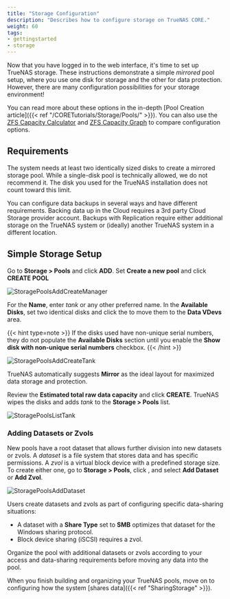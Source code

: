 ```yaml
---
title: "Storage Configuration"
description: "Describes how to configure storage on TrueNAS CORE."
weight: 60
tags:
- gettingstarted
- storage
---
```


Now that you have logged in to the web interface, it's time to set up TrueNAS storage.
These instructions demonstrate a simple *mirrored* pool setup, where you use one disk for storage and the other for data protection.
However, there are many configuration possibilities for your storage environment!

You can read more about these options in the in-depth [Pool Creation article]({{< ref "/CORETutorials/Storage/Pools/" >}}).
You can also use the [ZFS Capacity Calculator](https://www.truenas.com/docs/references/zfscapacitycalculator/) and [ZFS Capacity Graph](https://www.truenas.com/docs/references/zfscapacitygraph/) to compare configuration options.

## Requirements

The system needs at least two identically sized disks to create a mirrored storage pool.
While a single-disk pool is technically allowed, we do not recommend it.
The disk you used for the TrueNAS installation does not count toward this limit.

You can configure data backups in several ways and have different requirements.
Backing data up in the Cloud requires a 3rd party Cloud Storage provider account.
Backups with Replication require either additional storage on the TrueNAS system or (ideally) another TrueNAS system in a different location.

## Simple Storage Setup

Go to **Storage > Pools** and click **ADD**.
Set **Create a new pool** and click **CREATE POOL**

![StoragePoolsAddCreateManager](/images/CORE/Storage/StoragePoolsAddCreateManager.png "TrueNAS Pool Manager")

For the **Name**, enter *tank* or any other preferred name.
In the **Available Disks**, set two identical disks and click the <span class="iconify" data-icon="material-symbols:arrow-forward"></span> to move them to the **Data VDevs** area.
  
{{< hint type=note >}}
If the disks used have non-unique serial numbers, they do not populate the **Available Disks** section until you enable the **Show disk with non-unique serial numbers** checkbox.
{{< /hint >}}

![StoragePoolsAddCreateTank](/images/CORE/Storage/StoragePoolsAddCreateTank.png "Creating the tank pool")

TrueNAS automatically suggests **Mirror** as the ideal layout for maximized data storage and protection.

Review the **Estimated total raw data capacity** and click **CREATE**.
TrueNAS wipes the disks and adds *tank* to the **Storage > Pools** list.

![StoragePoolsListTank](/images/CORE/Storage/StoragePoolsListTank.png "Finding the tank pool")

### Adding Datasets or Zvols

New pools have a root dataset that allows further division into new datasets or zvols.
A *dataset* is a file system that stores data and has specific permissions.
A *zvol* is a virtual block device with a predefined storage size.
To create either one, go to **Storage > Pools**, click <i class="fa fa-ellipsis-v" aria-hidden="true" title="Options"></i>, and select **Add Dataset** or **Add Zvol**.

![StoragePoolsAddDataset](/images/CORE/Storage/StoragePoolsAddDataset.png "Adding a new dataset or zvol")

Users create datasets and zvols as part of configuring specific data-sharing situations:

* A dataset with a **Share Type** set to **SMB** optimizes that dataset for the Windows sharing protocol.
* Block device sharing (iSCSI) requires a zvol.

Organize the pool with additional datasets or zvols according to your access and data-sharing requirements before moving any data into the pool.

When you finish building and organizing your TrueNAS pools, move on to configuring how the system [shares data]({{< ref "SharingStorage" >}}).
